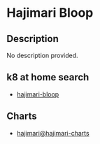 # Hajimari Bloop

## Description

No description provided.

## k8 at home search

- [hajimari-bloop](https://nanne.dev/k8s-at-home-search/#/hajimari-bloop)

## Charts

- [hajimari@hajimari-charts](https://hajimari.io/)
